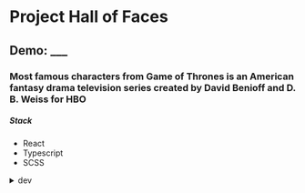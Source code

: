 # Project Hall of Faces 
## Demo: ___
### Most famous characters from Game of Thrones is an American fantasy drama television series created by David Benioff and D. B. Weiss for HBO

##### Stack
- React
- Typescript
- SCSS
<details>
  <summary>dev</summary>
  <p>
    HomePage
    cut alive faces open eyes
    make id and ___Open to home database
  </p>
</details>








